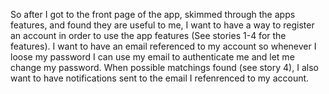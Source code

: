 So after I got to the front page of the app, skimmed through the apps features, and found they are useful to me, I want to have a way to register an account in order to use the app features (See stories 1-4 for the features). I want to have an email referenced to my account so whenever I loose my password I can use my email to authenticate me and let me change my password. When possible matchings found (see story 4), I also want to have notifications sent to the email I refenrenced to my account. 
